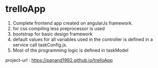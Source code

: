 # trelloApp

1. Complete frontend app created on angularJs framework.
2. for css compiling less preprocessor is used
3. bootstrap for basic design framework
4. default values for all variables used in the controller is defined in a service call taskConfig.js.
5. Most of the programming logic is defined in taskModel

project-url : https://panand1992.github.io/trelloApp
